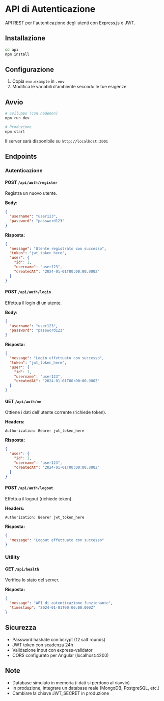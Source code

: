 # API di Autenticazione

API REST per l'autenticazione degli utenti con Express.js e JWT.

## Installazione

```bash
cd api
npm install
```

## Configurazione

1. Copia `env.example` in `.env`
2. Modifica le variabili d'ambiente secondo le tue esigenze

## Avvio

```bash
# Sviluppo (con nodemon)
npm run dev

# Produzione
npm start
```

Il server sarà disponibile su `http://localhost:3001`

## Endpoints

### Autenticazione

#### POST `/api/auth/register`
Registra un nuovo utente.

**Body:**
```json
{
  "username": "user123",
  "password": "password123"
}
```

**Risposta:**
```json
{
  "message": "Utente registrato con successo",
  "token": "jwt_token_here",
  "user": {
    "id": 1,
    "username": "user123",
    "createdAt": "2024-01-01T00:00:00.000Z"
  }
}
```

#### POST `/api/auth/login`
Effettua il login di un utente.

**Body:**
```json
{
  "username": "user123",
  "password": "password123"
}
```

**Risposta:**
```json
{
  "message": "Login effettuato con successo",
  "token": "jwt_token_here",
  "user": {
    "id": 1,
    "username": "user123",
    "createdAt": "2024-01-01T00:00:00.000Z"
  }
}
```

#### GET `/api/auth/me`
Ottiene i dati dell'utente corrente (richiede token).

**Headers:**
```
Authorization: Bearer jwt_token_here
```

**Risposta:**
```json
{
  "user": {
    "id": 1,
    "username": "user123",
    "createdAt": "2024-01-01T00:00:00.000Z"
  }
}
```

#### POST `/api/auth/logout`
Effettua il logout (richiede token).

**Headers:**
```
Authorization: Bearer jwt_token_here
```

**Risposta:**
```json
{
  "message": "Logout effettuato con successo"
}
```

### Utility

#### GET `/api/health`
Verifica lo stato del server.

**Risposta:**
```json
{
  "message": "API di autenticazione funzionante",
  "timestamp": "2024-01-01T00:00:00.000Z"
}
```

## Sicurezza

- Password hashate con bcrypt (12 salt rounds)
- JWT token con scadenza 24h
- Validazione input con express-validator
- CORS configurato per Angular (localhost:4200)

## Note

- Database simulato in memoria (i dati si perdono al riavvio)
- In produzione, integrare un database reale (MongoDB, PostgreSQL, etc.)
- Cambiare la chiave JWT_SECRET in produzione
